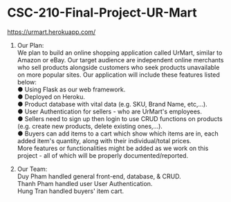 # CSC-210-Final-Project-UR-Mart

https://urmart.herokuapp.com/

1. Our Plan: <br>
We plan to build an online shopping application called UrMart, similar to Amazon or
eBay. Our target audience are independent online merchants who sell products
alongside customers who seek products unavailable on more popular sites.
Our application will include these features listed below: <br>
● Using Flask as our web framework.<br>
● Deployed on Heroku.<br>
● Product database with vital data (e.g. SKU, Brand Name, etc,...).<br>
● User Authentication for sellers - who are UrMart's employees.<br>
● Sellers need to sign up then login to use CRUD functions on products (e.g. create new products, delete existing ones,...).<br>
● Buyers can add items to a cart which show which items are in, each added item's quantity, along with their individual/total prices.<br>
More features or functionalities might be added as we work on this project - all of which
will be properly documented/reported.

2. Our Team: <br>
Duy Pham handled general front-end, database, & CRUD.  <br>
Thanh Pham handled user User Authentication. <br>
Hung Tran handled buyers' item cart. <br>




